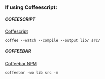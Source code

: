 ### If using Coffeescript:

##### COFEESCRIPT

[Coffescript](http://coffeescript.org/)

`coffee --watch --compile --output lib/ src/`


##### COFFEEBAR 

[Coffeebar NPM](https://www.npmjs.org/package/coffeebar)

`coffeebar -wo lib src -m`